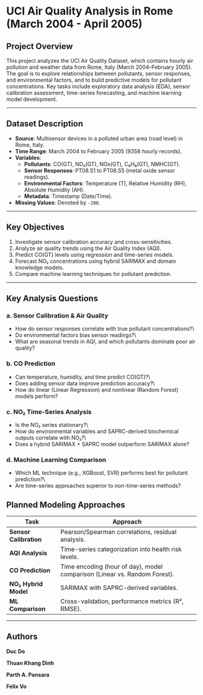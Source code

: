 # UCI Air Quality Analysis in Rome (March 2004 - April 2005)

## Project Overview

This project analyzes the UCI Air Quality Dataset, which contains hourly air pollution and weather data from Rome, Italy (March 2004–February 2005). The goal is to explore relationships between pollutants, sensor responses, and environmental factors, and to build predictive models for pollutant concentrations. Key tasks include exploratory data analysis (EDA), sensor calibration assessment, time-series forecasting, and machine learning model development.

------------------------------------------------------------------------

## Dataset Description

-   **Source**: Multisensor devices in a polluted urban area (road level) in Rome, Italy.
-   **Time Range**: March 2004 to February 2005 (9358 hourly records).
-   **Variables**:
    -   **Pollutants**: CO(GT), NO₂(GT), NOx(GT), C₆H₆(GT), NMHC(GT).
    -   **Sensor Responses**: PT08.S1 to PT08.S5 (metal oxide sensor readings).
    -   **Environmental Factors**: Temperature (T), Relative Humidity (RH), Absolute Humidity (AH).
    -   **Metadata**: Timestamp (Date/Time).
-   **Missing Values**: Denoted by `-200`.

------------------------------------------------------------------------

## Key Objectives

1.  Investigate sensor calibration accuracy and cross-sensitivities.
2.  Analyze air quality trends using the Air Quality Index (AQI).
3.  Predict CO(GT) levels using regression and time-series models.
4.  Forecast NO₂ concentrations using hybrid SARIMAX and domain knowledge models.
5.  Compare machine learning techniques for pollutant prediction.

------------------------------------------------------------------------

## Key Analysis Questions

### a. Sensor Calibration & Air Quality

-   How do sensor responses correlate with true pollutant concentrations?\
-   Do environmental factors bias sensor readings?\
-   What are seasonal trends in AQI, and which pollutants dominate poor air quality?

### b. CO Prediction

-   Can temperature, humidity, and time predict CO(GT)?\
-   Does adding sensor data improve prediction accuracy?\
-   How do linear (Linear Regression) and nonlinear (Random Forest) models perform?

### c. NO₂ Time-Series Analysis

-   Is the NO₂ series stationary?\
-   How do environmental variables and SAPRC-derived biochemical outputs correlate with NO₂?\
-   Does a hybrid SARIMAX + SAPRC model outperform SARIMAX alone?

### d. Machine Learning Comparison

-   Which ML technique (e.g., XGBoost, SVR) performs best for pollutant prediction?\
-   Are time-series approaches superior to non-time-series methods?

## Planned Modeling Approaches

| **Task** | **Approach** |
|------------------|-----------------------------------------------------|
| **Sensor Calibration** | Pearson/Spearman correlations, residual analysis. |
| **AQI Analysis** | Time-series categorization into health risk levels. |
| **CO Prediction** | Time encoding (hour of day), model comparison (Linear vs. Random Forest). |
| **NO₂ Hybrid Model** | SARIMAX with SAPRC-derived variables. |
| **ML Comparison** | Cross-validation, performance metrics (R², RMSE). |

------------------------------------------------------------------------

## Authors

**Duc Do**

**Thuan Khang Dinh**

**Parth A. Pansara**

**Felix Vo**
